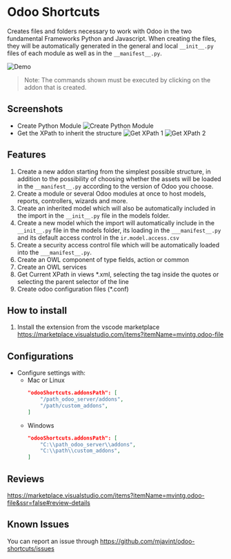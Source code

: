 # Odoo Shortcuts

Creates files and folders necessary to work with Odoo in the two fundamental Frameworks Python and Javascript. When creating the files, they will be automatically generated in the general and local `__init__.py` files of each module as well as in the `__manifest__.py`.

![Demo](https://github.com/mjavint/odoo-shortcuts/raw/main/demo.gif)

> Note: The commands shown must be executed by clicking on the addon that is created.

## Screenshots
* Create Python Module
![Create Python Module](https://github.com/mjavint/odoo-shortcuts/blob/main/model.png?raw=true)
* Get the XPath to inherit the structure
![Get XPath 1](https://github.com/mjavint/odoo-shortcuts/blob/main/get-XPath-1.png?raw=true)
![Get XPath 2](https://github.com/mjavint/odoo-shortcuts/blob/main/get-XPath-2.png?raw=true)

## Features

1. Create a new addon starting from the simplest possible structure, in addition to the possibility of choosing whether the assets will be loaded in the `__manifest__.py` according to the version of Odoo you choose.
2. Create a module or several Odoo modules at once to host models, reports, controllers, wizards and more.
3. Create an inherited model which will also be automatically included in the import in the `__init__.py` file in the models folder.
4. Create a new model which the import will automatically include in the `__init__.py` file in the models folder, its loading in the `___manifest__.py` and its default access control in the `ir.model.access.csv`
5. Create a security access control file which will be automatically loaded into the `___manifest__.py`.
6. Create an OWL component of type fields, action or common
7. Create an OWL services
8. Get Current XPath in views *.xml, selecting the tag inside the quotes or selecting the parent selector of the line
9.  Create odoo configuration files (*.conf)

## How to install

1. Install the extension from the vscode marketplace <https://marketplace.visualstudio.com/items?itemName=mvintg.odoo-file>

## Configurations
* Configure settings with:
   * Mac or Linux
        ```json
        "odooShortcuts.addonsPath": [
            "/path_odoo_server/addons",
            "/path/custom_addons",
        ]
        ```
   * Windows
        ```json
        "odooShortcuts.addonsPath": [
            "C:\\path_odoo_server\\addons",
            "C:\\path\\custom_addons",
        ]
        ```

## Reviews

<https://marketplace.visualstudio.com/items?itemName=mvintg.odoo-file&ssr=false#review-details>

## Known Issues

You can report an issue through <https://github.com/mjavint/odoo-shortcuts/issues>
